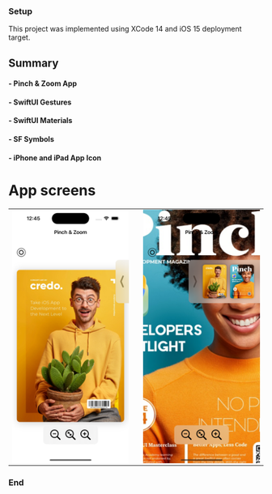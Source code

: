 ### Setup
This project was implemented using XCode 14 and iOS 15 deployment target.


## Summary

#### - Pinch & Zoom App
#### - SwiftUI Gestures
#### - SwiftUI Materials
#### - SF Symbols
#### - iPhone and iPad App Icon

# App screens

<table style="width:100%; border: 0px solid">
  <tr>
    <td><img src="Screenshots/1.png" alt="drawing" width="400" heigh="867" align="center"/></td>
    <td></td>
    <td><img src="Screenshots/2.png" alt="drawing" width="400" heigh="867" align="center"/></td>
  </tr>
</table>


<!-- ![](Screenshots/1.png =400x867) -->
<!-- ![](Screenshots/2.png =400x867)  -->


### End
